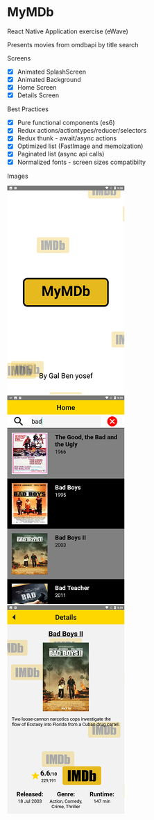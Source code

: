 # MyMDb

React Native Application exercise (eWave)

Presents movies from omdbapi by title search

Screens
- [x] Animated SplashScreen
- [x] Animated Background
- [x] Home Screen
- [x] Details Screen

Best Practices
- [x] Pure functional components (es6)
- [x] Redux actions/actiontypes/reducer/selectors
- [x] Redux thunk - await/async actions
- [x] Optimized list (FastImage and memoization)
- [x] Paginated list (async api calls)
- [x] Normalized fonts - screen sizes compatibilty

Images

![Splash](/assets/showcase/splash.png)
![Home](/assets/showcase/home.png)
![Details](/assets/showcase/details.png)
